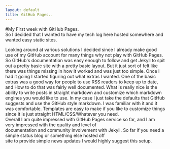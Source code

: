 ```yaml
---
layout: default
title: GitHub Pages..
---
```


#My First week with GitHub Pages.  
So I decided that I wanted to have my tech log here hosted somewhere and wanted easy static sites. 

<!--more-->

Looking around at various solutions I decided since I already make good use of my GitHub account for many things why not play with GitHub Pages. So GitHub's documentation was easy enough to follow and get Jekyll to spit out a pretty basic site with a pretty basic layout. But it just sort of felt like there was things missing in how it worked and was just too simple. Once I had it going I started figuring out what extras I wanted. One of the basic extras was a good way for people to use RSS readers to keep up to date, and How to do that was fairly well documented. What is really nice is the ability to write posts in straight markdown and customize which markdown engines you would like to use. In my case I just take the defaults that GitHub suggests and use the GitHub style markdown. I was familiar with it and it was comfortable. Templates are easy to make if you like to customize things since it is just straight HTML/CSS/Whatever you need.  
Overall I am quite impressed with GitHub Pages service so far, and I am very impressed with the quality and level of  
documentation and community involvement with Jekyll. So far if you need a simple status blog or something else hosted off  
site to provide simple news updates I would highly suggest this setup.
